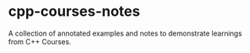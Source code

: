 # cpp-courses-notes
A collection of annotated examples and notes to demonstrate learnings from C++ Courses. 

